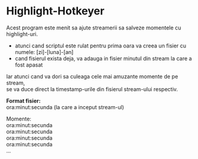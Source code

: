 # Highlight-Hotkeyer
Acest program este menit sa ajute streamerii sa salveze momentele cu highlight-uri.
- atunci cand scriptul este rulat pentru prima oara va creea un fisier cu numele: [zi]-[luna]-[an]
- cand fisierul exista deja, va adauga in fisier minutul din stream la care a fost apasat

Iar atunci cand va dori sa culeaga cele mai amuzante momente de pe stream,  
se va duce direct la timestamp-urile din fisierul stream-ului respectiv.

**Format fisier:**      
ora:minut:secunda (la care a inceput stream-ul)

Momente:  
ora:minut:secunda  
ora:minut:secunda  
ora:minut:secunda  
ora:minut:secunda  
...